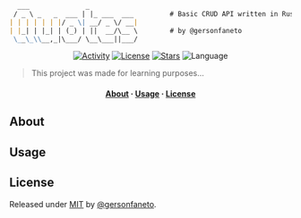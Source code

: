 ```markdown
  ___              _
 / _ \ _   _  ___ | |_ ___  ___         # Basic CRUD API written in Rust.
| | | | | | |/ _ \| __/ _ \/ __|                                          
| |_| | |_| | (_) | ||  __/\__ \        # by @gersonfaneto
 \__\_\\__,_|\___/ \__\___||___/
```

<div align="center">

[![Activity](https://img.shields.io/github/last-commit/gersonfaneto/Quotes?color=blue&style=for-the-badge&logo=git)](https://github.com/gersonfaneto/Quotes/commit/main)
[![License](https://img.shields.io/github/license/gersonfaneto/Quotes?color=blue&style=for-the-badge)](https://github.com/gersonfaneto/Quotes/blob/main/LICENSE)
[![Stars](https://img.shields.io/github/stars/gersonfaneto/Quotes?color=blue&style=for-the-badge&logo=github)](https://github.com/gersonfaneto/Quotes)
![Language](https://img.shields.io/static/v1?label=LANGUAGE&message=Rust&color=informational&style=for-the-badge)

</div>

> This project was made for learning purposes...

<h4 align="center">
  <a href="#about">About</a>
  ·
  <a href="#usage">Usage</a>
  ·
  <a href="#license">License</a>
</h4>

## About

## Usage

## License

Released under [MIT](https://github.com/gersonfaneto/Quotes/blob/main/LICENSE) by
[@gersonfaneto](https://github.com/gersonfaneto).
